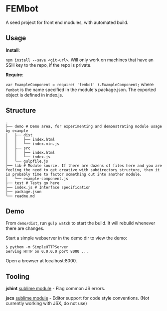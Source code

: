 # FEMbot

A seed project for front end modules, with automated build.

## Usage

**Install**:

`npm install --save <git-url>`. Will only work on machines that have an SSH key to the repo, if the repo is private.

**Require**:

`var ExampleComponent = require( 'fembot' ).ExampleComponent;` where `fembot` is the name specified in the module's package.json. The exported object is defined in index.js.

## Structure

```
.
├── demo # Demo area, for experimenting and demonstrating module usage by example
│   ├── dist
│   │   ├── index.html
│   │   └── index.min.js
│   ├── src
│   │   ├── index.html
│   │   └── index.js
│   └── gulpfile.js
├── lib # Module source. If there are dozens of files here and you are feeling the need to get creative with subdirectory structure, then it is probably time to factor something out into another module.
│   └── example-component.js
├── test # Tests go here
├── index.js # Interface specification
├── package.json
└── readme.md
```

## Demo

From `demo/dist`, run `gulp watch` to start the build. It will rebuild whenever there are changes.

Start a simple webserver in the demo dir to view the demo:

```
$ pythom -m SimpleHTTPServer
Serving HTTP on 0.0.0.0 port 8000 ...
```

Open a browser at localhost:8000.

## Tooling

**jshint** [sublime module](https://github.com/victorporof/Sublime-JSHint) - Flag common JS errors.

**jscs** [sublime module](https://github.com/SublimeLinter/SublimeLinter-jscs/) - Editor support for code style conventions. (Not currently working with JSX, do not use)

